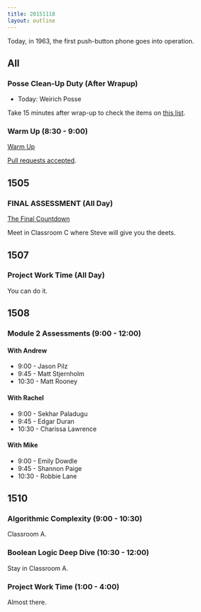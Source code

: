 ```yaml
---
title: 20151118
layout: outline
---
```


Today, in 1963, the first push-button phone goes into operation.

## All

### Posse Clean-Up Duty (After Wrapup)

* Today: Weirich Posse

Take 15 minutes after wrap-up to check the items on [this list](https://gist.github.com/rwarbelow/f5cfe4333402d043ef2e).

### Warm Up (8:30 - 9:00)

[Warm Up](https://thewarmup.herokuapp.com)

[Pull requests accepted](https://github.com/mikedao/the-warm-up).


## 1505

### FINAL ASSESSMENT (All Day)

[The Final Countdown](https://www.youtube.com/watch?v=9jK-NcRmVcw)

Meet in Classroom C where Steve will give you the deets.

## 1507

### Project Work Time (All Day)

You can do it.


## 1508

### Module 2 Assessments (9:00 - 12:00)

#### With Andrew

* 9:00 - Jason Pilz
* 9:45 - Matt Stjernholm
* 10:30 - Matt Rooney

#### With Rachel

* 9:00 - Sekhar Paladugu
* 9:45 - Edgar Duran
* 10:30 - Charissa Lawrence

#### With Mike

* 9:00 - Emily Dowdle
* 9:45 - Shannon Paige
* 10:30 - Robbie Lane


## 1510

### Algorithmic Complexity (9:00 - 10:30)

Classroom A.

### Boolean Logic Deep Dive (10:30 - 12:00)

Stay in Classroom A.

### Project Work Time (1:00 - 4:00)

Almost there.
